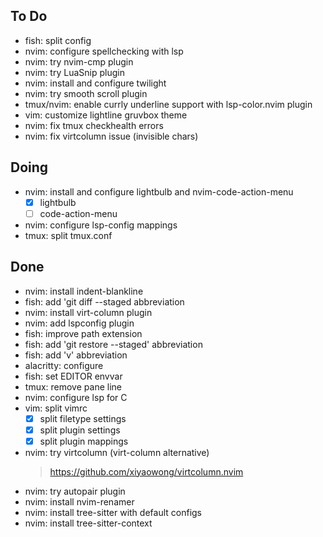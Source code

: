 ## To Do

- fish: split config
- nvim: configure spellchecking with lsp
- nvim: try nvim-cmp plugin
- nvim: try LuaSnip plugin
- nvim: install and configure twilight
- nvim: try smooth scroll plugin
- tmux/nvim: enable currly underline support with lsp-color.nvim plugin
- vim: customize lightline gruvbox theme
- nvim: fix tmux checkhealth errors
- nvim: fix virtcolumn issue (invisible chars)

## Doing

- nvim: install and configure lightbulb and nvim-code-action-menu
    * [x] lightbulb
    * [ ] code-action-menu
- nvim: configure lsp-config mappings
- tmux: split tmux.conf

## Done

- nvim: install indent-blankline
- fish: add 'git diff --staged abbreviation
- nvim: install virt-column plugin
- nvim: add lspconfig plugin
- fish: improve path extension
- fish: add 'git restore --staged' abbreviation
- fish: add 'v' abbreviation
- alacritty: configure
- fish: set EDITOR envvar
- tmux: remove pane line
- nvim: configure lsp for C
- vim: split vimrc
    * [x] split filetype settings
    * [x] split plugin settings
    * [x] split plugin mappings
- nvim: try virtcolumn (virt-column alternative)
    > https://github.com/xiyaowong/virtcolumn.nvim
- nvim: try autopair plugin
- nvim: install nvim-renamer
- nvim: install tree-sitter with default configs
- nvim: install tree-sitter-context
